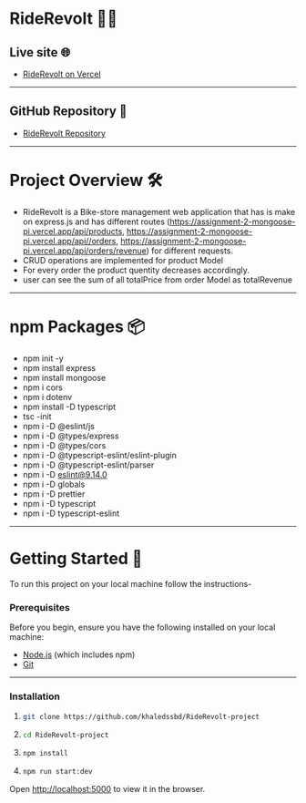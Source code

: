 # RideRevolt 🚴‍♂️

## Live site 🌐

- [RideRevolt on Vercel](https://assignment-2-mongoose-pi.vercel.app)

---

## GitHub Repository 📂

- [RideRevolt Repository](https://github.com/khaledssbd/RideRevolt-project)

---

# Project Overview 🛠️

- RideRevolt is a Bike-store management web application that has is make on express.js and has different routes (https://assignment-2-mongoose-pi.vercel.app/api/products, https://assignment-2-mongoose-pi.vercel.app/api//orders, https://assignment-2-mongoose-pi.vercel.app/api/orders/revenue) for different requests.
- CRUD operations are implemented for product Model
- For every order the product quentity decreases accordingly.
- user can see the sum of all totalPrice from order Model as totalRevenue

---

# npm Packages 📦

- npm init -y
- npm install express
- npm install mongoose
- npm i cors
- npm i dotenv
- npm install -D typescript
- tsc -init
- npm i -D @eslint/js
- npm i -D @types/express
- npm i -D @types/cors
- npm i -D @typescript-eslint/eslint-plugin
- npm i -D @typescript-eslint/parser
- npm i -D eslint@9.14.0
- npm i -D globals
- npm i -D prettier
- npm i -D typescript
- npm i -D typescript-eslint


---

# Getting Started 🚀

To run this project on your local machine follow the instructions-

### Prerequisites

Before you begin, ensure you have the following installed on your local machine:

- [Node.js](https://nodejs.org/en/download/) (which includes npm)
- [Git](https://git-scm.com/)


---


### Installation

1. ```bash
   git clone https://github.com/khaledssbd/RideRevolt-project
   ```

2. ```bash
   cd RideRevolt-project
   ```

3. ```bash
   npm install
   ```

4. ```bash
   npm run start:dev
   ```

Open [http://localhost:5000](http://localhost:5000) to view it in the browser.
